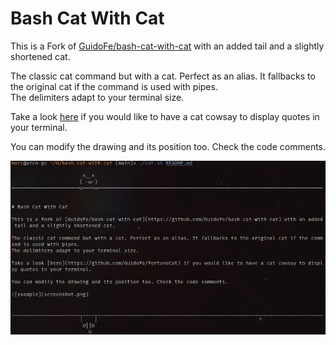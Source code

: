 
# Bash Cat With Cat

This is a Fork of [GuidoFe/bash-cat-with-cat](https://github.com/GuidoFe/bash-cat-with-cat) with an added tail and a slightly shortened cat.  

The classic cat command but with a cat. Perfect as an alias. It fallbacks to the original cat if the command is used with pipes.  
The delimiters adapt to your terminal size.  
  
Take a look [here](https://github.com/GuidoFe/FortuneCat) if you would like to have a cat cowsay to display quotes in your terminal.  

You can modify the drawing and its position too. Check the code comments.  
 
![example](screenshot.png)  

